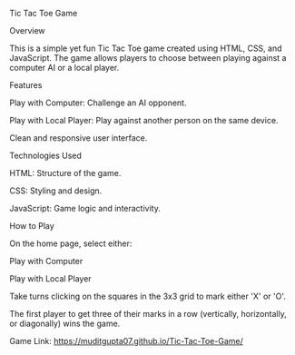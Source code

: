 Tic Tac Toe Game

Overview

This is a simple yet fun Tic Tac Toe game created using HTML, CSS, and JavaScript. The game allows players to choose between playing against a computer AI or a local player.



Features

Play with Computer: Challenge an AI opponent.

Play with Local Player: Play against another person on the same device.

Clean and responsive user interface.



Technologies Used

HTML: Structure of the game.

CSS: Styling and design.

JavaScript: Game logic and interactivity.



How to Play

On the home page, select either:

Play with Computer

Play with Local Player

Take turns clicking on the squares in the 3x3 grid to mark either 'X' or 'O'.

The first player to get three of their marks in a row (vertically, horizontally, or diagonally) wins the game.

Game Link: https://muditgupta07.github.io/Tic-Tac-Toe-Game/
